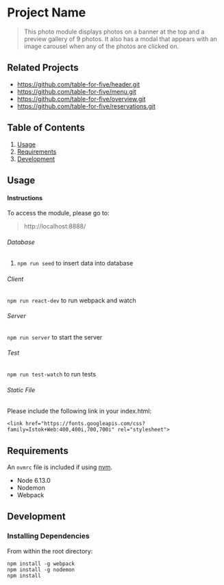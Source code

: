 # Project Name

> This photo module displays photos on a banner at the top and a preview gallery of 9 photos.  It also has a modal that appears with an image carousel when any of the photos are clicked on.

## Related Projects

  - https://github.com/table-for-five/header.git
  - https://github.com/table-for-five/menu.git
  - https://github.com/table-for-five/overview.git
  - https://github.com/table-for-five/reservations.git

## Table of Contents

1. [Usage](#Usage)
1. [Requirements](#requirements)
1. [Development](#development)

## Usage

#### Instructions

To access the module, please go to:

> http://localhost:8888/

###### Database

1) `npm run seed` to insert data into database

###### Client
`npm run react-dev` to run webpack and watch

###### Server
`npm run server` to start the server

###### Test
`npm run test-watch` to run tests

###### Static File

Please include the following link in your index.html:

```
<link href="https://fonts.googleapis.com/css?family=Istok+Web:400,400i,700,700i" rel="stylesheet">
```

## Requirements

An `nvmrc` file is included if using [nvm](https://github.com/creationix/nvm).

- Node 6.13.0
- Nodemon
- Webpack

## Development

### Installing Dependencies

From within the root directory:

```
npm install -g webpack
npm install -g nodemon
npm install
```

